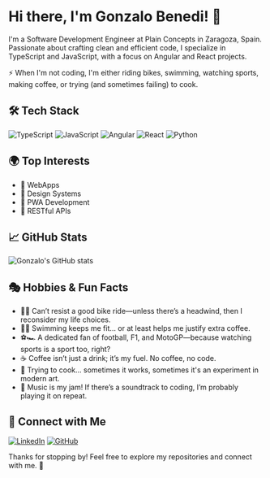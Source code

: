 # Hi there, I'm Gonzalo Benedi! 👋

I'm a Software Development Engineer at Plain Concepts in Zaragoza, Spain. Passionate about crafting clean and efficient code, I specialize in TypeScript and JavaScript, with a focus on Angular and React projects.  

⚡ When I'm not coding, I'm either riding bikes, swimming, watching sports, making coffee, or trying (and sometimes failing) to cook.  

## 🛠️ Tech Stack  

![TypeScript](https://img.shields.io/badge/-TypeScript-3178C6?logo=typescript&logoColor=white)
![JavaScript](https://img.shields.io/badge/-JavaScript-F7DF1E?logo=javascript&logoColor=black)
![Angular](https://img.shields.io/badge/-Angular-8514f5?logo=angular&logoColor=white)
![React](https://img.shields.io/badge/-React-087ea4?logo=react&logoColor=white)
![Python](https://img.shields.io/badge/-Python-3776AB?style=flat&logo=python&logoColor=white)

## 🌍 Top Interests  

- 🚀 WebApps  
- 🎨 Design Systems  
- 📱 PWA Development  
- 🔗 RESTful APIs  

## 📈 GitHub Stats  

![Gonzalo's GitHub stats](https://github-readme-stats.vercel.app/api?username=gonzalobenedi&show_icons=true&theme=default)  

## 🎭 Hobbies & Fun Facts  

- 🚴‍♂️ Can’t resist a good bike ride—unless there’s a headwind, then I reconsider my life choices.  
- 🏊‍♂️ Swimming keeps me fit… or at least helps me justify extra coffee.  
- ⚽️🏎️ A dedicated fan of football, F1, and MotoGP—because watching sports is a sport too, right?  
- ☕ Coffee isn’t just a drink; it’s my fuel. No coffee, no code.  
- 🍳 Trying to cook… sometimes it works, sometimes it's an experiment in modern art.  
- 🎵 Music is my jam! If there’s a soundtrack to coding, I’m probably playing it on repeat.  

## 🔗 Connect with Me  

<a href="https://www.linkedin.com/in/dlopezcuadrado/"><img src="https://img.shields.io/badge/-LinkedIn-0077B5?logo=linkedin&logoColor=white" alt="LinkedIn"/></a>
<a href="https://github.com/dlopezcuadrado"><img src="https://img.shields.io/badge/-GitHub-181717?logo=github&logoColor=white" alt="GitHub"/></a>


Thanks for stopping by! Feel free to explore my repositories and connect with me. 🚀  
